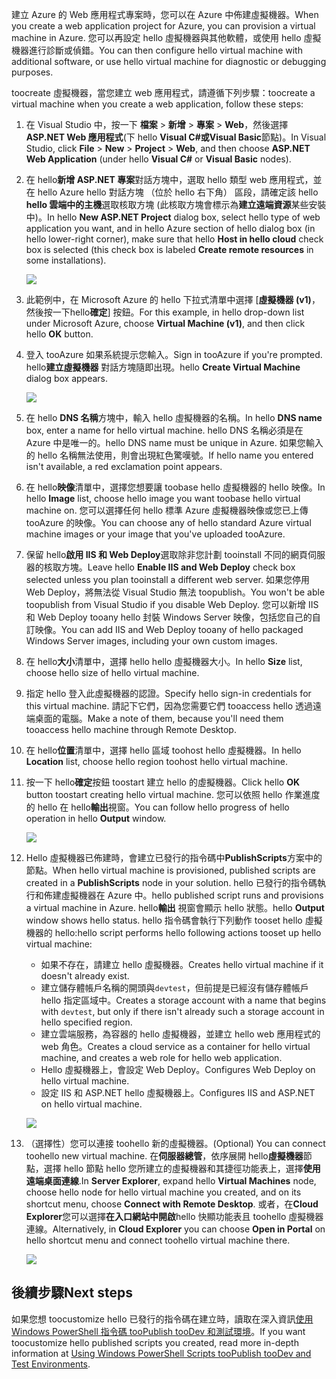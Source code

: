 

<span data-ttu-id="346ba-101">建立 Azure 的 Web 應用程式專案時，您可以在 Azure 中佈建虛擬機器。</span><span class="sxs-lookup"><span data-stu-id="346ba-101">When you create a web application project for Azure, you can provision a virtual machine in Azure.</span></span> <span data-ttu-id="346ba-102">您可以再設定 hello 虛擬機器與其他軟體，或使用 hello 虛擬機器進行診斷或偵錯。</span><span class="sxs-lookup"><span data-stu-id="346ba-102">You can then configure hello virtual machine with additional software, or use hello virtual machine for diagnostic or debugging purposes.</span></span>

<span data-ttu-id="346ba-103">toocreate 虛擬機器，當您建立 web 應用程式，請遵循下列步驟：</span><span class="sxs-lookup"><span data-stu-id="346ba-103">toocreate a virtual machine when you create a web application, follow these steps:</span></span>

1. <span data-ttu-id="346ba-104">在 Visual Studio 中，按一下 **檔案** > **新增** > **專案** > **Web**，然後選擇 **ASP.NET Web 應用程式**(下 hello **Visual C#**或**Visual Basic**節點)。</span><span class="sxs-lookup"><span data-stu-id="346ba-104">In Visual Studio, click **File** > **New** > **Project** > **Web**, and then choose **ASP.NET Web Application** (under hello **Visual C#** or **Visual Basic** nodes).</span></span>
2. <span data-ttu-id="346ba-105">在 hello**新增 ASP.NET 專案**對話方塊中，選取 hello 類型 web 應用程式，並在 hello Azure hello 對話方塊 （位於 hello 右下角） 區段，請確定該 hello **hello 雲端中的主機**選取核取方塊 (此核取方塊會標示為**建立遠端資源**某些安裝中)。</span><span class="sxs-lookup"><span data-stu-id="346ba-105">In hello **New ASP.NET Project** dialog box, select hello type of web application you want, and in hello Azure section of hello dialog box (in hello lower-right corner), make sure that hello **Host in hello cloud** check box is selected (this check box is labeled **Create remote resources** in some installations).</span></span>
   
    ![][0]
3. <span data-ttu-id="346ba-106">此範例中，在 Microsoft Azure 的 hello 下拉式清單中選擇 [**虛擬機器 (v1)**，然後按一下hello**確定**] 按鈕。</span><span class="sxs-lookup"><span data-stu-id="346ba-106">For this example, in hello drop-down list under Microsoft Azure, choose **Virtual Machine (v1)**, and then click hello **OK** button.</span></span>
4. <span data-ttu-id="346ba-107">登入 tooAzure 如果系統提示您輸入。</span><span class="sxs-lookup"><span data-stu-id="346ba-107">Sign in tooAzure if you're prompted.</span></span> <span data-ttu-id="346ba-108">hello**建立虛擬機器** 對話方塊隨即出現。</span><span class="sxs-lookup"><span data-stu-id="346ba-108">hello **Create Virtual Machine** dialog box appears.</span></span>
   
    ![][2]
5. <span data-ttu-id="346ba-109">在 hello **DNS 名稱**方塊中，輸入 hello 虛擬機器的名稱。</span><span class="sxs-lookup"><span data-stu-id="346ba-109">In hello **DNS name** box, enter a name for hello virtual machine.</span></span> <span data-ttu-id="346ba-110">hello DNS 名稱必須是在 Azure 中是唯一的。</span><span class="sxs-lookup"><span data-stu-id="346ba-110">hello DNS name must be unique in Azure.</span></span> <span data-ttu-id="346ba-111">如果您輸入的 hello 名稱無法使用，則會出現紅色驚嘆號。</span><span class="sxs-lookup"><span data-stu-id="346ba-111">If hello name you entered isn't available, a red exclamation point appears.</span></span>
6. <span data-ttu-id="346ba-112">在 hello**映像**清單中，選擇您想要讓 toobase hello 虛擬機器的 hello 映像。</span><span class="sxs-lookup"><span data-stu-id="346ba-112">In hello **Image** list, choose hello image you want toobase hello virtual machine on.</span></span> <span data-ttu-id="346ba-113">您可以選擇任何 hello 標準 Azure 虛擬機器映像或您已上傳 tooAzure 的映像。</span><span class="sxs-lookup"><span data-stu-id="346ba-113">You can choose any of hello standard Azure virtual machine images or your image that you've uploaded tooAzure.</span></span>
7. <span data-ttu-id="346ba-114">保留 hello**啟用 IIS 和 Web Deploy**選取除非您計劃 tooinstall 不同的網頁伺服器的核取方塊。</span><span class="sxs-lookup"><span data-stu-id="346ba-114">Leave hello **Enable IIS and Web Deploy** check box selected unless you plan tooinstall a different web server.</span></span> <span data-ttu-id="346ba-115">如果您停用 Web Deploy，將無法從 Visual Studio 無法 toopublish。</span><span class="sxs-lookup"><span data-stu-id="346ba-115">You won't be able toopublish from Visual Studio if you disable Web Deploy.</span></span> <span data-ttu-id="346ba-116">您可以新增 IIS 和 Web Deploy tooany hello 封裝 Windows Server 映像，包括您自己的自訂映像。</span><span class="sxs-lookup"><span data-stu-id="346ba-116">You can add IIS and Web Deploy tooany of hello packaged Windows Server images, including your own custom images.</span></span>
8. <span data-ttu-id="346ba-117">在 hello**大小**清單中，選擇 hello hello 虛擬機器大小。</span><span class="sxs-lookup"><span data-stu-id="346ba-117">In hello **Size** list, choose hello size of hello virtual machine.</span></span>
9. <span data-ttu-id="346ba-118">指定 hello 登入此虛擬機器的認證。</span><span class="sxs-lookup"><span data-stu-id="346ba-118">Specify hello sign-in credentials for this virtual machine.</span></span> <span data-ttu-id="346ba-119">請記下它們，因為您需要它們 tooaccess hello 透過遠端桌面的電腦。</span><span class="sxs-lookup"><span data-stu-id="346ba-119">Make a note of them, because you'll need them tooaccess hello machine through Remote Desktop.</span></span>
10. <span data-ttu-id="346ba-120">在 hello**位置**清單中，選擇 hello 區域 toohost hello 虛擬機器。</span><span class="sxs-lookup"><span data-stu-id="346ba-120">In hello **Location** list, choose hello region toohost hello virtual machine.</span></span>
11. <span data-ttu-id="346ba-121">按一下 hello**確定**按鈕 toostart 建立 hello 的虛擬機器。</span><span class="sxs-lookup"><span data-stu-id="346ba-121">Click  hello **OK** button toostart creating hello virtual machine.</span></span> <span data-ttu-id="346ba-122">您可以依照 hello 作業進度的 hello 在 hello**輸出**視窗。</span><span class="sxs-lookup"><span data-stu-id="346ba-122">You can follow hello progress of hello operation in hello **Output** window.</span></span>
    
    ![][3]
12. <span data-ttu-id="346ba-123">Hello 虛擬機器已佈建時，會建立已發行的指令碼中**PublishScripts**方案中的節點。</span><span class="sxs-lookup"><span data-stu-id="346ba-123">When hello virtual machine is provisioned, published scripts are created in a **PublishScripts** node in your solution.</span></span> <span data-ttu-id="346ba-124">hello 已發行的指令碼執行和佈建虛擬機器在 Azure 中。</span><span class="sxs-lookup"><span data-stu-id="346ba-124">hello published script runs and provisions a virtual machine in Azure.</span></span> <span data-ttu-id="346ba-125">hello**輸出** 視窗會顯示 hello 狀態。</span><span class="sxs-lookup"><span data-stu-id="346ba-125">hello **Output** window shows hello status.</span></span> <span data-ttu-id="346ba-126">hello 指令碼會執行下列動作 tooset hello 虛擬機器的 hello:</span><span class="sxs-lookup"><span data-stu-id="346ba-126">hello script performs hello following actions tooset up hello virtual machine:</span></span>
    
    * <span data-ttu-id="346ba-127">如果不存在，請建立 hello 虛擬機器。</span><span class="sxs-lookup"><span data-stu-id="346ba-127">Creates hello virtual machine if it doesn't already exist.</span></span>
    * <span data-ttu-id="346ba-128">建立儲存體帳戶名稱的開頭與`devtest`，但前提是已經沒有儲存體帳戶 hello 指定區域中。</span><span class="sxs-lookup"><span data-stu-id="346ba-128">Creates a storage account with a name that begins with `devtest`, but only if there isn't already such a storage account in hello specified region.</span></span>
    * <span data-ttu-id="346ba-129">建立雲端服務，為容器的 hello 虛擬機器，並建立 hello web 應用程式的 web 角色。</span><span class="sxs-lookup"><span data-stu-id="346ba-129">Creates a cloud service as a container for hello virtual machine, and creates a web role for hello web application.</span></span>
    * <span data-ttu-id="346ba-130">Hello 虛擬機器上，會設定 Web Deploy。</span><span class="sxs-lookup"><span data-stu-id="346ba-130">Configures Web Deploy on hello virtual machine.</span></span>
    * <span data-ttu-id="346ba-131">設定 IIS 和 ASP.NET hello 虛擬機器上。</span><span class="sxs-lookup"><span data-stu-id="346ba-131">Configures IIS and ASP.NET on hello virtual machine.</span></span>
    
    ![][4]
13. <span data-ttu-id="346ba-132">（選擇性）您可以連接 toohello 新的虛擬機器。</span><span class="sxs-lookup"><span data-stu-id="346ba-132">(Optional) You can connect toohello new virtual machine.</span></span> <span data-ttu-id="346ba-133">在**伺服器總管**，依序展開 hello**虛擬機器**節點，選擇 hello 節點 hello 您所建立的虛擬機器和其捷徑功能表上，選擇**使用遠端桌面連線**.</span><span class="sxs-lookup"><span data-stu-id="346ba-133">In **Server Explorer**, expand hello **Virtual Machines** node, choose hello node for hello virtual machine you created, and on its shortcut menu, choose **Connect with Remote Desktop**.</span></span> <span data-ttu-id="346ba-134">或者，在**Cloud Explorer**您可以選擇**在入口網站中開啟**hello 快顯功能表且 toohello 虛擬機器連線。</span><span class="sxs-lookup"><span data-stu-id="346ba-134">Alternatively, in **Cloud Explorer** you can choose **Open in Portal** on hello shortcut menu and connect toohello virtual machine there.</span></span>
    
    ![][5]

## <a name="next-steps"></a><span data-ttu-id="346ba-135">後續步驟</span><span class="sxs-lookup"><span data-stu-id="346ba-135">Next steps</span></span>
<span data-ttu-id="346ba-136">如果您想 toocustomize hello 已發行的指令碼在建立時，讀取在深入資訊[使用 Windows PowerShell 指令碼 tooPublish tooDev 和測試環境](http://msdn.microsoft.com/library/dn642480.aspx)。</span><span class="sxs-lookup"><span data-stu-id="346ba-136">If you want toocustomize hello published scripts you created, read more in-depth information at [Using Windows PowerShell Scripts tooPublish tooDev and Test Environments](http://msdn.microsoft.com/library/dn642480.aspx).</span></span>

[0]: ./media/virtual-machines-common-classic-web-app-visual-studio/CreateVM_NewProject.PNG
[1]: ./media/dotnet-visual-studio-create-virtual-machine/CreateVM_SignIn.PNG
[2]: ./media/virtual-machines-common-classic-web-app-visual-studio/CreateVM_CreateVM.PNG
[3]: ./media/virtual-machines-common-classic-web-app-visual-studio/CreateVM_Provisioning.png
[4]: ./media/virtual-machines-common-classic-web-app-visual-studio/CreateVM_SolutionExplorer.png
[5]: ./media/virtual-machines-common-classic-web-app-visual-studio/VS_Create_VM_Connect.png
